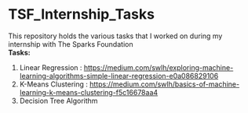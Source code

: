 # TSF_Internship_Tasks
This repository holds the various tasks that I worked on during my internship with The Sparks Foundation<br>
<b>Tasks:</b> <br>
1. Linear Regression : https://medium.com/swlh/exploring-machine-learning-algorithms-simple-linear-regression-e0a086829106 <br>
2. K-Means Clustering : https://medium.com/swlh/basics-of-machine-learning-k-means-clustering-f5c16678aa4 <br>
3. Decision Tree Algorithm

